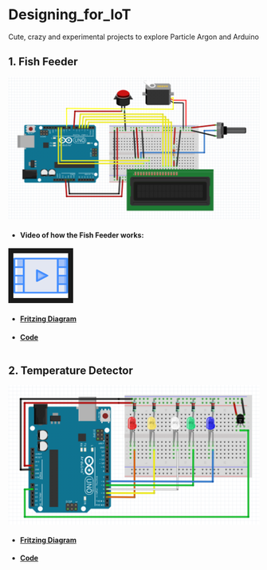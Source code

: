 # Designing_for_IoT
Cute, crazy and experimental projects to explore Particle Argon and Arduino 

## 1. Fish Feeder
![alt text](https://github.com/Harshikerfuffle/Designing_for_IoT/blob/master/Images/FishFeeder%20Diagram.png "circuit diagram made in Fritzing")

* #### Video of how the Fish Feeder works: <br>
<a href="https://www.youtube.com/watch?v=Fo7VtlqBh68&t=3s" target="_blank"><img src="https://github.com/Harshikerfuffle/Designing_for_IoT/blob/master/Images/video-player.png" 
alt="Video of the Fish Feeder" width="110" height="90" border="10" /></a>

* #### [Fritzing Diagram](https://github.com/Harshikerfuffle/Designing_for_IoT/blob/master/Images/FishFeeder.fzz)
* #### [Code](https://github.com/Harshikerfuffle/Designing_for_IoT/blob/master/FishFeeder.ino) <br><br>

## 2. Temperature Detector
![alt text](https://github.com/Harshikerfuffle/Designing_for_IoT/blob/master/Images/tempDetector.png "circuit diagram made in Fritzing")
* #### [Fritzing Diagram](https://github.com/Harshikerfuffle/Designing_for_IoT/blob/master/Images/tempDetector.fzz)
* #### [Code](https://github.com/Harshikerfuffle/Designing_for_IoT/blob/master/temperature_sensing.ino)
